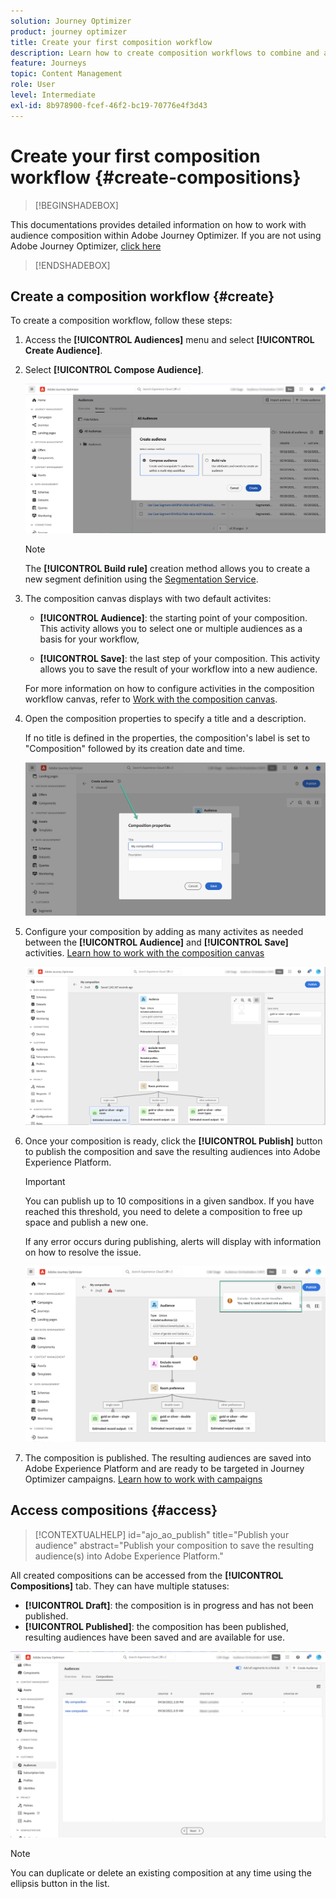 ```yaml
---
solution: Journey Optimizer
product: journey optimizer
title: Create your first composition workflow
description: Learn how to create composition workflows to combine and arrange existing audiences.
feature: Journeys
topic: Content Management
role: User
level: Intermediate
exl-id: 8b978900-fcef-46f2-bc19-70776e4f3d43
---
```

# Create your first composition workflow {#create-compositions}

>[!BEGINSHADEBOX]

This documentations provides detailed information on how to work with audience composition within Adobe Journey Optimizer. If you are not using Adobe Journey Optimizer, [click here](https://experienceleague.adobe.com/docs/experience-platform/segmentation/ui/audience-composition.html)

>[!ENDSHADEBOX]

## Create a composition workflow {#create}

To create a composition workflow, follow these steps:

1. Access the **[!UICONTROL Audiences]** menu and select **[!UICONTROL Create Audience]**.

1. Select **[!UICONTROL Compose Audience]**.
    
    ![](assets/audiences-create.png)

    >[!NOTE]
    >
    >The **[!UICONTROL Build rule]** creation method allows you to create a new segment definition using the [Segmentation Service](https://experienceleague.adobe.com/docs/experience-platform/segmentation/ui/overview.html).

1. The composition canvas displays with two default activites:

    * **[!UICONTROL Audience]**: the starting point of your composition. This activity allows you to select one or multiple audiences as a basis for your workflow,

    * **[!UICONTROL Save]**: the last step of your composition. This activity allows you to save the result of your workflow into a new audience.

    For more information on how to configure activities in the composition workflow canvas, refer to [Work with the composition canvas](composition-canvas.md).

1. Open the composition properties to specify a title and a description. 

    If no title is defined in the properties, the composition's label is set to  "Composition" followed by its creation date and time.

    ![](assets/audiences-properties.png)

1. Configure your composition by adding as many activites as needed between the **[!UICONTROL Audience]** and **[!UICONTROL Save]** activities. [Learn how to work with the composition canvas](composition-canvas.md) 

    ![](assets/audiences-publish.png)

1. Once your composition is ready, click the **[!UICONTROL Publish]** button to publish the composition and save the resulting audiences into Adobe Experience Platform.

    >[!IMPORTANT]
    >
    >You can publish up to 10 compositions in a given sandbox. If you have reached this threshold, you need to delete a composition to free up space and publish a new one.
 
    If any error occurs during publishing, alerts will display with information on how to resolve the issue.

    ![](assets/audiences-alerts.png)

1. The composition is published. The resulting audiences are saved into Adobe Experience Platform and are ready to be targeted in Journey Optimizer campaigns. [Learn how to work with campaigns](../campaigns/get-started-with-campaigns.md)

## Access compositions {#access}

>[!CONTEXTUALHELP]
>id="ajo_ao_publish"
>title="Publish your audience"
>abstract="Publish your composition to save the resulting audience(s) into Adobe Experience Platform."

All created compositions can be accessed from the **[!UICONTROL Compositions]** tab. They can have multiple statuses:

* **[!UICONTROL Draft]**: the composition is in progress and has not been published.
* **[!UICONTROL Published]**: the composition has been published, resulting audiences have been saved and are available for use.

![](assets/audiences-compositions.png)

>[!NOTE]
>
>You can duplicate or delete an existing composition at any time using the ellipsis button in the list.
